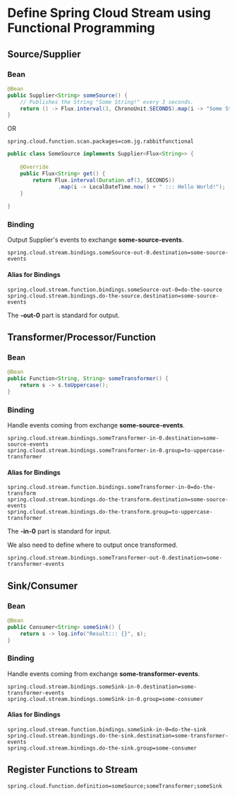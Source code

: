# Define Spring Cloud Stream using Functional Programming

## Source/Supplier

### Bean

```java
@Bean
public Supplier<String> someSource() {
    // Publishes the String "Some String!" every 3 seconds.
    return () -> Flux.interval(3, ChronoUnit.SECONDS).map(i -> "Some String!");
}
```

OR

```
spring.cloud.function.scan.packages=com.jg.rabbitfunctional
```

```java
public class SomeSource implements Supplier<Flux<String>> {
    
    @Override
    public Flux<String> get() {
        return Flux.interval(Duration.of(3, SECONDS))
                .map(i -> LocalDateTime.now() + " ::: Hello World!");
    }
    
}
```

### Binding

Output Supplier's events to exchange <b>some-source-events</b>.

```
spring.cloud.stream.bindings.someSource-out-0.destination=some-source-events
```

#### Alias for Bindings
```
spring.cloud.stream.function.bindings.someSource-out-0=do-the-source
spring.cloud.stream.bindings.do-the-source.destination=some-source-events
```

The <b>-out-0</b> part is standard for output.

## Transformer/Processor/Function

### Bean

```java
@Bean
public Function<String, String> someTransformer() {
    return s -> s.toUppercase();
}
```

### Binding

Handle events coming from exchange <b>some-source-events</b>.

```
spring.cloud.stream.bindings.someTransformer-in-0.destination=some-source-events
spring.cloud.stream.bindings.someTransformer-in-0.group=to-uppercase-transformer
```

#### Alias for Bindings
```
spring.cloud.stream.function.bindings.someTransformer-in-0=do-the-transform
spring.cloud.stream.bindings.do-the-transform.destination=some-source-events
spring.cloud.stream.bindings.do-the-transform.group=to-uppercase-transformer
```

The <b>-in-0</b> part is standard for input.

We also need to define where to output once transformed.

```
spring.cloud.stream.bindings.someTransformer-out-0.destination=some-transformer-events
```

## Sink/Consumer

### Bean

```java
@Bean
public Consumer<String> someSink() {
    return s -> log.info("Result::: {}", s);
}
```

### Binding

Handle events coming from exchange <b>some-transformer-events</b>.

```
spring.cloud.stream.bindings.someSink-in-0.destination=some-transformer-events
spring.cloud.stream.bindings.someSink-in-0.group=some-consumer
```
#### Alias for Bindings
```
spring.cloud.stream.function.bindings.someSink-in-0=do-the-sink
spring.cloud.stream.bindings.do-the-sink.destination=some-transformer-events
spring.cloud.stream.bindings.do-the-sink.group=some-consumer
```

## Register Functions to Stream

```
spring.cloud.function.definition=someSource;someTransformer;someSink
```